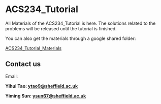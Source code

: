 # ACS234_Tutorial
All Materials of the ACS234_Tutorial is here. The solutions related to the problems will be released until the tutorial is finished.

You can also get the materials through a google shared folder: 

[ACS234_Tutorial_Materials](https://drive.google.com/drive/folders/15ylP4Xikk7oW8DFz4POZzPPJx66sie3z?usp=sharing)

## Contact us

Email: 

**Yihui Tao: ytao9@sheffield.ac.uk**

**Yiming Sun: ysun67@sheffield.ac.uk**

